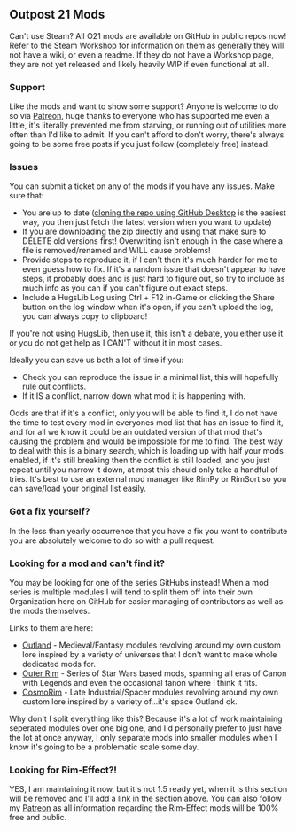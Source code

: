 ## Outpost 21 Mods
Can't use Steam? All O21 mods are available on GitHub in public repos now! Refer to the Steam Workshop for information on them as generally they will not have a wiki, or even a readme. If they do not have a Workshop page, they are not yet released and likely heavily WIP if even functional at all.

### Support
Like the mods and want to show some support? Anyone is welcome to do so via [Patreon](https://www.patreon.com/neronix17), huge thanks to everyone who has supported me even a little, it's literally prevented me from starving, or running out of utilities more often than I'd like to admit. If you can't afford to don't worry, there's always going to be some free posts if you just follow (completely free) instead.

### Issues
You can submit a ticket on any of the mods if you have any issues. Make sure that:
- You are up to date ([cloning the repo using GitHub Desktop](https://docs.github.com/en/desktop/adding-and-cloning-repositories/cloning-and-forking-repositories-from-github-desktop) is the easiest way, you then just fetch the latest version when you want to update)
- If you are downloading the zip directly and using that make sure to DELETE old versions first! Overwriting isn't enough in the case where a file is removed/renamed and WILL cause problems!
- Provide steps to reproduce it, if I can't then it's much harder for me to even guess how to fix. If it's a random issue that doesn't appear to have steps, it probably does and is just hard to figure out, so try to include as much info as you can if you can't figure out exact steps.
- Include a HugsLib Log using Ctrl + F12 in-Game or clicking the Share button on the log window when it's open, if you can't upload the log, you can always copy to clipboard!

If you're not using HugsLib, then use it, this isn't a debate, you either use it or you do not get help as I CAN'T without it in most cases.

Ideally you can save us both a lot of time if you:
- Check you can reproduce the issue in a minimal list, this will hopefully rule out conflicts.
- If it IS a conflict, narrow down what mod it is happening with.

Odds are that if it's a conflict, only you will be able to find it, I do not have the time to test every mod in everyones mod list that has an issue to find it, and for all we know it could be an outdated version of that mod that's causing the problem and would be impossible for me to find. The best way to deal with this is a binary search, which is loading up with half your mods enabled, if it's still breaking then the conflict is still loaded, and you just repeat until you narrow it down, at most this should only take a handful of tries. It's best to use an external mod manager like RimPy or RimSort so you can save/load your original list easily.

### Got a fix yourself?
In the less than yearly occurrence that you have a fix you want to contribute you are absolutely welcome to do so with a pull request.

### Looking for a mod and can't find it?
You may be looking for one of the series GitHubs instead! When a mod series is multiple modules I will tend to split them off into their own Organization here on GitHub for easier managing of contributors as well as the mods themselves.

Links to them are here:
- [Outland](https://github.com/O21-Outland) - Medieval/Fantasy modules revolving around my own custom lore inspired by a variety of universes that I don't want to make whole dedicated mods for.
- [Outer Rim](https://github.com/O21-Outer-Rim) - Series of Star Wars based mods, spanning all eras of Canon with Legends and even the occasional fanon where I think it fits.
- [CosmoRim](https://github.com/CosmoRim) - Late Industrial/Spacer modules revolving around my own custom lore inspired by a variety of...it's space Outland ok.

Why don't I split everything like this? Because it's a lot of work maintaining seperated modules over one big one, and I'd personally prefer to just have the lot at once anyway, I only separate mods into smaller modules when I know it's going to be a problematic scale some day.

### Looking for Rim-Effect?!
YES, I am maintaining it now, but it's not 1.5 ready yet, when it is this section will be removed and I'll add a link in the section above. You can also follow my [Patreon](https://www.patreon.com/neronix17) as all information regarding the Rim-Effect mods will be 100% free and public.
